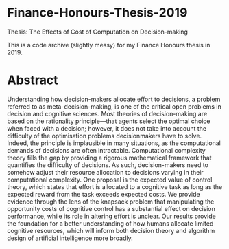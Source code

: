 # Finance-Honours-Thesis-2019
Thesis: The Effects of Cost of Computation on Decision-making

This is a code archive (slightly messy) for my Finance Honours thesis in 2019.


# Abstract
Understanding how decision-makers allocate effort to decisions, a problem referred to as meta-decision-making, is one of the critical open problems in decision and cognitive sciences. Most theories of decision-making are based on the rationality principle—that agents select the optimal choice when faced with a decision; however, it does not take into account the difficulty of the optimisation problems decisionmakers have to solve. Indeed, the principle is implausible in many situations, as the computational demands of decisions are often intractable. Computational complexity theory fills the gap by providing a rigorous mathematical framework that quantifies the difficulty of decisions. As such, decision-makers need to somehow adjust their resource allocation to decisions varying in their computational complexity. One proposal is the expected value of control theory, which states that effort is allocated to a cognitive task as long as the expected reward from the task exceeds expected costs. We provide evidence through the lens of the knapsack problem that manipulating the opportunity costs of cognitive control has a substantial effect on decision performance, while its role in altering effort is unclear. Our results provide the foundation for a better understanding of how humans allocate limited cognitive resources, which will inform both decision theory and algorithm design of artificial intelligence more broadly.
